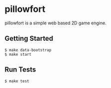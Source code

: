 # pillowfort

pillowfort is a simple web based 2D game engine.


## Getting Started
```
$ make data-bootstrap
$ make start
```


## Run Tests
```
$ make test
```

